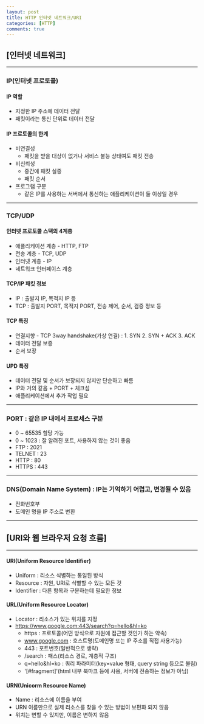 ```yaml
---
layout: post
title: HTTP 인터넷 네트워크/URI
categories: [HTTP]
comments: true
---
```


## [인터넷 네트워크]

--------

### IP(인터넷 프로토콜)

#### IP 역할
- 지정한 IP 주소에 데이터 전달
- 패킷이라는 통신 단위로 데이터 전달


#### IP 프로토콜의 한계
- 비연결성
   * 패킷을 받을 대상이 없거나 서비스 불능 상태여도 패킷 전송
- 비신뢰성
   * 중간에 패킷 실종
   * 패킷 순서 
- 프로그램 구분
   * 같은 IP를 사용하는 서버에서 통신하는 애플리케이션이 둘 이상일 경우
    
--------

### TCP/UDP

#### 인터넷 프로토콜 스택의 4계층
   * 애플리케이션 계층 - HTTP, FTP
   * 전송 계층 - TCP, UDP
   * 인터넷 계층 - IP
   * 네트워크 인터페이스 계층


#### TCP/IP 패킷 정보
- IP : 출발지 IP, 목적지 IP 등
- TCP : 출발지 PORT, 목적지 PORT, 전송 제어, 순서, 검증 정보 등


#### TCP 특징
- 연결지향 - TCP 3way handshake(가상 연결) : 1. SYN 2. SYN + ACK 3. ACK
- 데이터 전달 보증
- 순서 보장


#### UPD 특징
- 데이터 전달 및 순서가 보장되지 않지만 단순하고 빠름
- IP와 거의 같음 + PORT + 체크섬
- 애플리케이션에서 추가 작업 필요


--------


### PORT : 같은 IP 내에서 프로세스 구분
- 0 ~ 65535 할당 가능
- 0 ~ 1023 : 잘 알려진 포트, 사용하지 않는 것이 좋음
- FTP : 2021
- TELNET : 23
- HTTP : 80
- HTTPS : 443


--------

### DNS(Domain Name System) : IP는 기억하기 어렵고, 변경될 수 있음
- 전화번호부
- 도메인 명을 IP 주소로 변환

--------

## [URI와 웹 브라우저 요청 흐름]

--------

#### URI(Uniform Resource Identifier)
- Uniform : 리소스 식별하는 통일된 방식
- Resource : 자원, URI로 식별할 수 있는 모든 것
- Identifier : 다른 항목과 구분하는데 필요한 정보

#### URL(Uniform Resource Locator)
- Locator : 리소스가 있는 위치를 지정
- https://www.google.com:443/search?q=hello&hl=ko
   * https : 프로토콜(어떤 방식으로 자원에 접근할 것인가 하는 약속)
   * www.google.com : 호스트명(도메인명 또는 IP 주소를 직접 사용가능)
   * 443 : 포트번호(일반적으로 생략)
   * /search : 패스(리소스 경로, 계층적 구조)
   * q=hello&hl=ko : 쿼리 파라미터(key=value 형태, query string 등으로 불림)
   * '[#fragment]'(html 내부 북마크 등에 사용, 서버에 전송하는 정보가 아님)


#### URN(Unicorm Resource Name)
- Name : 리소스에 이름을 부여
- URN 이름만으로 실제 리소스를 찾을 수 있는 방법이 보편화 되지 않음
- 위치는 변할 수 있지만, 이름은 변하지 않음


